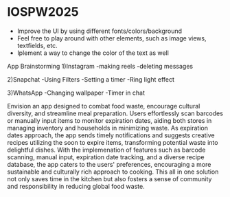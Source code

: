 # IOSPW2025
- Improve the UI by using different fonts/colors/background
- Feel free to play around with other elements, such as image views, textfields, etc.
- Iplement a way to change the color of the text as well

App Brainstorming
1)Instagram
-making reels
-deleting messages

2)Snapchat
 -Using Filters
 -Setting a timer 
-Ring light effect

3)WhatsApp
-Changing wallpaper
-Timer in chat

Envision an app designed to combat food waste, encourage cultural diversity, and streamline meal preparation. Users effortlessly scan barcodes or manually input items to monitor expiration dates, aiding both stores in managing inventory and households in minimizing waste. As expiration dates approach, the app sends timely notifications and suggests creative recipes utilizing the soon to expire items, transforming potential waste into delightful dishes. With the implemenation of features such as barcode scanning, manual input, expiration date tracking, and a diverse recipe database, the app caters to the users' preferences, encouraging a more sustainable and culturally rich approach to cooking. This all in one solution not only saves time in the kitchen but also fosters a sense of community and responsibility in reducing global food waste.

